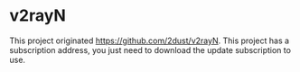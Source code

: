 # v2rayN
This project originated https://github.com/2dust/v2rayN.
This project has a subscription address, you just need to download the update subscription to use.
